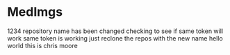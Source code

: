 # MedImgs
1234
repository name has been changed checking to see if same token will work
same token is working just reclone the repos with the new name
hello world this is chris moore